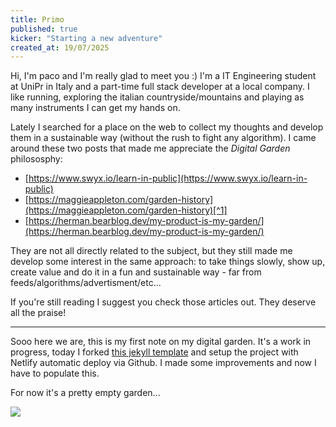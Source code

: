 ```yaml
---
title: Primo
published: true
kicker: "Starting a new adventure"
created_at: 19/07/2025
---
```


Hi, I'm paco and I'm really glad to meet you :)
I'm a IT Engineering student at UniPr in Italy and a part-time full stack developer at a local company.
I like running, exploring the italian countryside/mountains and playing as many instruments I can get my hands on.

Lately I searched for a place on the web to collect my thoughts and develop them in a sustainable way (without the rush to fight any algorithm). I came around these two posts that made me appreciate the _Digital Garden_ philososphy:

- [https://www.swyx.io/learn-in-public](https://www.swyx.io/learn-in-public)
- [https://maggieappleton.com/garden-history](https://maggieappleton.com/garden-history)[^1]
- [https://herman.bearblog.dev/my-product-is-my-garden/](https://herman.bearblog.dev/my-product-is-my-garden/)

They are not all directly related to the subject, but they still made me develop some interest in the same approach: to take things slowly, show up, create value and do it in a fun and sustainable way - far from feeds/algorithms/advertisment/etc...

If you're still reading I suggest you check those articles out. They deserve all the praise!

---

Sooo here we are, this is my first note on my digital garden. It's a work in progress, today I forked [this jekyll template](https://github.com/maximevaillancourt/digital-garden-jekyll-template) and setup the project with Netlify automatic deploy via Github. I made some improvements and now I have to populate this.

For now it's a pretty empty garden...

<img src="{{ site.baseurl }}/assets/dead-garden.webp"/>
